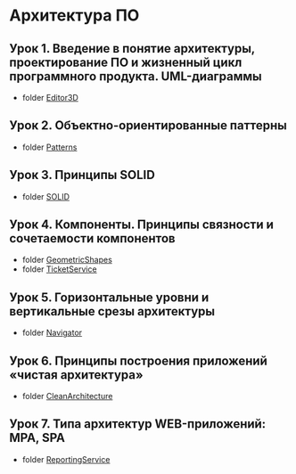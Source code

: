 # Архитектура ПО

## Урок 1. Введение в понятие архитектуры, проектирование ПО и жизненный цикл программного продукта. UML-диаграммы
* folder [Editor3D](https://github.com/Anna1606/Architecture_Software/tree/master/Editor3D)
## Урок 2. Объектно-ориентированные паттерны
* folder [Patterns](https://github.com/Anna1606/Architecture_Software/tree/master/Patterns)
## Урок 3. Принципы SOLID
* folder [SOLID](https://github.com/Anna1606/Architecture_Software/tree/master/SOLID)
## Урок 4. Компоненты. Принципы связности и сочетаемости компонентов
* folder [GeometricShapes](https://github.com/Anna1606/Architecture_Software/tree/master/GeometricShapes)
* folder [TicketService](https://github.com/Anna1606/Architecture_Software/tree/master/TicketService)
## Урок 5. Горизонтальные уровни и вертикальные срезы архитектуры
* folder [Navigator](https://github.com/Anna1606/Architecture_Software/tree/master/Navigator)
## Урок 6. Принципы построения приложений «чистая архитектура»
* folder [CleanArchitecture](https://github.com/Anna1606/Architecture_Software/tree/master/CleanArchitecture)
## Урок 7. Типа архитектур WEB-приложений: MPA, SPA
* folder [ReportingService](https://github.com/Anna1606/Architecture_Software/tree/master/ReportingService)
